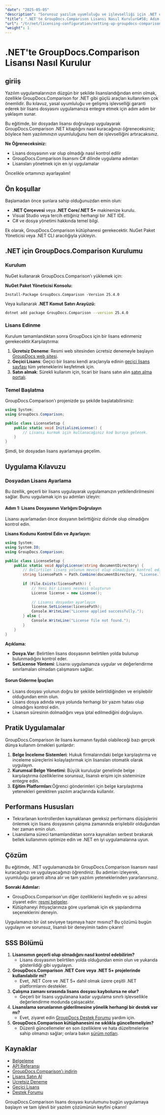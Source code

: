 ```yaml
---
"date": "2025-05-05"
"description": "Sorunsuz yazılım uyumluluğu ve işlevselliği için .NET uygulamalarınıza GroupDocs.Comparison lisans dosyasını nasıl entegre edeceğinizi ve uygulayacağınızı öğrenin."
"title": ".NET'te GroupDocs.Comparison Lisansı Nasıl Kurulur&#58; Adım Adım Kılavuz"
"url": "/tr/net/licensing-configuration/setting-up-groupdocs-comparison-license-net/"
"weight": 1
---
```


# .NET'te GroupDocs.Comparison Lisansı Nasıl Kurulur

## giriiş

Yazılım uygulamalarınızın düzgün bir şekilde lisanslandığından emin olmak, özellikle GroupDocs.Comparison for .NET gibi güçlü araçları kullanırken çok önemlidir. Bu kılavuz, yasal uyumluluğu ve gelişmiş işlevselliği garanti ederek bir lisans dosyasını uygulamanıza entegre etmek için adım adım bir yaklaşım sunar.

Bu eğitimde, bir dosyadan lisansı doğrulayıp uygulayarak GroupDocs.Comparison .NET kitaplığını nasıl kuracağınızı öğreneceksiniz; böylece hem yazılımınızın uyumluluğunu hem de işlevselliğini artıracaksınız.

**Ne Öğreneceksiniz:**
- Lisans dosyasının var olup olmadığı nasıl kontrol edilir
- GroupDocs.Comparison lisansını C# dilinde uygulama adımları
- Lisansları yönetmek için en iyi uygulamalar

Öncelikle ortamınızı ayarlayalım!

## Ön koşullar

Başlamadan önce şunlara sahip olduğunuzdan emin olun:
- **.NET Çerçevesi** veya **.NET Core/.NET 5+** makinenize kurulu.
- Visual Studio veya tercih ettiğiniz herhangi bir .NET IDE.
- C# ve dosya yönetimi hakkında temel bilgi.

Ek olarak, GroupDocs.Comparison kütüphanesi gerekecektir. NuGet Paket Yöneticisi veya .NET CLI aracılığıyla yükleyin.

## .NET için GroupDocs.Comparison Kurulumu

### Kurulum

NuGet kullanarak GroupDocs.Comparison'ı yüklemek için:

**NuGet Paket Yöneticisi Konsolu:**
```shell
Install-Package GroupDocs.Comparison -Version 25.4.0
```
Veya kullanarak **.NET Komut Satırı Arayüzü:**
```bash
dotnet add package GroupDocs.Comparison --version 25.4.0
```

### Lisans Edinme

Kurulum tamamlandıktan sonra GroupDocs için bir lisans edinmeniz gerekecektir.Karşılaştırma:
1. **Ücretsiz Deneme**: Resmi web sitesinden ücretsiz denemeyle başlayın [GroupDocs web sitesi](https://releases.groupdocs.com/comparison/net/).
2. **Geçici Lisans**: Geçici bir lisansı kendi araçlarıyla edinin [geçici lisans sayfası](https://purchase.groupdocs.com/temporary-license/) tüm yeteneklerini keşfetmek için.
3. **Satın almak**: Sürekli kullanım için, ticari bir lisans satın alın [satın alma portalı](https://purchase.groupdocs.com/buy).

### Temel Başlatma

GroupDocs.Comparison'ı projenizde şu şekilde başlatabilirsiniz:

```csharp
using System;
using GroupDocs.Comparison;

public class LicenseSetup {
    public static void InitializeLicense() {
        // Lisansı kurmak için kullanacağınız kod buraya gelecek.
    }
}
```

Şimdi, bir dosyadan lisans ayarlamaya geçelim.

## Uygulama Kılavuzu

### Dosyadan Lisans Ayarlama

Bu özellik, geçerli bir lisans uygulayarak uygulamanızın yetkilendirilmesini sağlar. Bunu uygulamak için şu adımları izleyin:

#### Adım 1: Lisans Dosyasının Varlığını Doğrulayın

Lisansı ayarlamadan önce dosyanın belirttiğiniz dizinde olup olmadığını kontrol edin.

**Lisans Kodunu Kontrol Edin ve Ayarlayın:**
```csharp
using System;
using System.IO;
using GroupDocs.Comparison;

public class LicenseSetup {
    public static void ApplyLicense(string documentDirectory) {
        // Belirtilen lisans yolunun mevcut olup olmadığını kontrol edin
        string licensePath = Path.Combine(documentDirectory, "License.lic");
        
        if (File.Exists(licensePath)) {
            // Yeni bir Lisans nesnesi oluşturun
            License license = new License();
            
            // Lisansı dosyadan ayarlayın
            license.SetLicense(licensePath);
            Console.WriteLine("License applied successfully.");
        } else {
            Console.WriteLine("License file not found.");
        }
    }
}
```

**Açıklama:**
- **Dosya.Var**: Belirtilen lisans dosyasının belirtilen yolda bulunup bulunmadığını kontrol eder.
- **SetLicense Yöntemi**: Lisansı uygulamanıza uygular ve değerlendirme sınırlamaları olmadan çalışmasını sağlar.

#### Sorun Giderme İpuçları

- Lisans dosyası yolunun doğru bir şekilde belirtildiğinden ve erişilebilir olduğundan emin olun.
- Lisans dosya adında veya yolunda herhangi bir yazım hatası olup olmadığını kontrol edin.
- Lisansın süresinin dolmadığını veya iptal edilmediğini doğrulayın.

## Pratik Uygulamalar

GroupDocs.Comparison ile lisans kurmanın faydalı olabileceği bazı gerçek dünya kullanım örnekleri şunlardır:
1. **Belge İnceleme Sistemleri**: Hukuk firmalarındaki belge karşılaştırma ve inceleme süreçlerini kolaylaştırmak için lisansları otomatik olarak uygulayın.
2. **Kurumsal Belge Yönetimi**: Büyük kuruluşlar genelinde belge karşılaştırma özelliklerine sorunsuz, lisanslı erişim için sisteminize entegre edin.
3. **Eğitim Platformları**:Öğrenci gönderimleri için belge karşılaştırma yetenekleri gerektiren yazılım araçlarında kullanılır.

## Performans Hususları

- Tekrarlanan kontrollerden kaynaklanan gereksiz performans düşüşlerini önlemek için lisans dosyasının çalışma zamanında erişilebilir olduğundan her zaman emin olun.
- Lisanslama süreci tamamlandıktan sonra kaynakları serbest bırakarak bellek kullanımını optimize edin ve .NET en iyi uygulamalarına uyun.

## Çözüm

Bu eğitimde, .NET uygulamanızda bir GroupDocs.Comparison lisansını nasıl kuracağınızı ve uygulayacağınızı öğrendiniz. Bu adımları izleyerek, uyumluluğu garanti altına alır ve tam yazılım yeteneklerinden yararlanırsınız. 

**Sonraki Adımlar:**
- GroupDocs.Comparison'un diğer özelliklerini keşfedin ve şu adresi ziyaret edin: [resmi belgeler](https://docs.groupdocs.com/comparison/net/).
- Kütüphaneyi ihtiyaçlarınıza göre uyarlamak için ek yapılandırma seçeneklerini deneyin.

Uygulamanızı bir üst seviyeye taşımaya hazır mısınız? Bu çözümü bugün uygulayın ve sorunsuz, lisanslı bir deneyimin tadını çıkarın!

## SSS Bölümü

1. **Lisansımın geçerli olup olmadığını nasıl kontrol edebilirim?**
   - Lisans dosyasının belirtilen yolda olduğundan emin olun ve yukarıda gösterildiği gibi uygulayın.
2. **GroupDocs.Comparison .NET Core veya .NET 5+ projelerinde kullanılabilir mi?**
   - Evet, .NET Core ve .NET 5+ dahil olmak üzere çeşitli .NET platformlarını destekler.
3. **Çalışma zamanı sırasında lisans dosyası kaybolursa ne olur?**
   - Geçerli bir lisans uygulanana kadar uygulama sınırlı işlevsellikle değerlendirme modunda çalışacaktır.
4. **Lisanslama sorunlarının giderilmesine yönelik herhangi bir destek var mı?**
   - Evet, ziyaret edin [GroupDocs Destek Forumu](https://forum.groupdocs.com/c/comparison/) yardım için.
5. **GroupDocs.Comparison kütüphanesini ne sıklıkla güncellemeliyim?**
   - Düzenli güncellemeler en son özelliklere ve hata düzeltmelerine sahip olmanızı sağlar; onlara bakın [sürüm notları](https://releases.groupdocs.com/comparison/net/).

## Kaynaklar
- [Belgeleme](https://docs.groupdocs.com/comparison/net/)
- [API Referansı](https://reference.groupdocs.com/comparison/net/)
- [GroupDocs.Comparison'ı indirin](https://releases.groupdocs.com/comparison/net/)
- [Lisans Satın Al](https://purchase.groupdocs.com/buy)
- [Ücretsiz Deneme](https://releases.groupdocs.com/comparison/net/)
- [Geçici Lisans](https://purchase.groupdocs.com/temporary-license/)
- [Destek Forumu](https://forum.groupdocs.com/c/comparison/)

GroupDocs.Comparison lisans dosyası kurulumunu bugün uygulamaya başlayın ve tam işlevli bir yazılım çözümünün keyfini çıkarın!